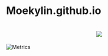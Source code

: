 # Moekylin.github.io

<h1 align="center">
  <a href="https://sunguoqi.com/">
    <img src="https://readme-typing-svg.herokuapp.com/?lines=console.log(%22Hello%2C%20World!%22);Moekylin's Blog!&center=true&size=27">
  </a>
</h1>



![Metrics](https://metrics.lecoq.io/moekylin?template=classic&base.indepth=false&base.hireable=false&config.timezone=Asia%2FShanghai)

